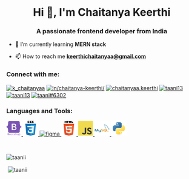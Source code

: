<h1 align="center">Hi 👋, I'm Chaitanya Keerthi</h1>
<h3 align="center">A passionate frontend developer from India</h3>

- 🌱 I’m currently learning **MERN stack**

- 📫 How to reach me **keerthichaitanyaa@gmail.com**

<h3 align="left">Connect with me:</h3>
<p align="left">
<a href="https://twitter.com/k_chaitanyaa" target="blank"><img align="center" src="https://raw.githubusercontent.com/rahuldkjain/github-profile-readme-generator/master/src/images/icons/Social/twitter.svg" alt="k_chaitanyaa" height="30" width="40" /></a>
<a href="https://linkedin.com/in/in/chaitanya-keerthi/" target="blank"><img align="center" src="https://raw.githubusercontent.com/rahuldkjain/github-profile-readme-generator/master/src/images/icons/Social/linked-in-alt.svg" alt="in/chaitanya-keerthi/" height="30" width="40" /></a>
<a href="https://fb.com/chaitanyaa.keerthi" target="blank"><img align="center" src="https://raw.githubusercontent.com/rahuldkjain/github-profile-readme-generator/master/src/images/icons/Social/facebook.svg" alt="chaitanyaa.keerthi" height="30" width="40" /></a>
<a href="https://www.codechef.com/users/taani13" target="blank"><img align="center" src="https://cdn.jsdelivr.net/npm/simple-icons@3.1.0/icons/codechef.svg" alt="taani13" height="30" width="40" /></a>
<a href="https://www.hackerrank.com/taani13" target="blank"><img align="center" src="https://raw.githubusercontent.com/rahuldkjain/github-profile-readme-generator/master/src/images/icons/Social/hackerrank.svg" alt="taani13" height="30" width="40" /></a>
<a href="https://discord.gg/taani#6302" target="blank"><img align="center" src="https://raw.githubusercontent.com/rahuldkjain/github-profile-readme-generator/master/src/images/icons/Social/discord.svg" alt="taani#6302" height="30" width="40" /></a>
</p>

<h3 align="left">Languages and Tools:</h3>
<p align="left"> <a href="https://getbootstrap.com" target="_blank" rel="noreferrer"> <img src="https://raw.githubusercontent.com/devicons/devicon/master/icons/bootstrap/bootstrap-plain-wordmark.svg" alt="bootstrap" width="40" height="40"/> </a> <a href="https://www.w3schools.com/css/" target="_blank" rel="noreferrer"> <img src="https://raw.githubusercontent.com/devicons/devicon/master/icons/css3/css3-original-wordmark.svg" alt="css3" width="40" height="40"/> </a> <a href="https://www.figma.com/" target="_blank" rel="noreferrer"> <img src="https://www.vectorlogo.zone/logos/figma/figma-icon.svg" alt="figma" width="40" height="40"/> </a> <a href="https://www.w3.org/html/" target="_blank" rel="noreferrer"> <img src="https://raw.githubusercontent.com/devicons/devicon/master/icons/html5/html5-original-wordmark.svg" alt="html5" width="40" height="40"/> </a> <a href="https://developer.mozilla.org/en-US/docs/Web/JavaScript" target="_blank" rel="noreferrer"> <img src="https://raw.githubusercontent.com/devicons/devicon/master/icons/javascript/javascript-original.svg" alt="javascript" width="40" height="40"/> </a> <a href="https://www.mysql.com/" target="_blank" rel="noreferrer"> <img src="https://raw.githubusercontent.com/devicons/devicon/master/icons/mysql/mysql-original-wordmark.svg" alt="mysql" width="40" height="40"/> </a> <a href="https://www.python.org" target="_blank" rel="noreferrer"> <img src="https://raw.githubusercontent.com/devicons/devicon/master/icons/python/python-original.svg" alt="python" width="40" height="40"/> </a> </p><br>

<p><img align="left" src="https://github-readme-stats.vercel.app/api/top-langs?username=taanii&show_icons=true&locale=en&layout=compact" alt="taanii" /></p><br>

<p>&nbsp;<img align="center" src="https://github-readme-stats.vercel.app/api?username=taanii&show_icons=true&locale=en" alt="taanii" /></p>
